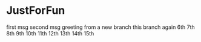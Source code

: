 # JustForFun
first msg
second msg
greeting from a new branch
this branch again
6th
7th
8th
9th
10th
11th
12th
13th
14th
15th

